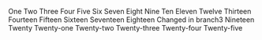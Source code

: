 One
Two
Three
Four
Five
Six
Seven
Eight
Nine
Ten
Eleven
Twelve
Thirteen
Fourteen
Fifteen
Sixteen
Seventeen
Eighteen
Changed in branch3
Nineteen
Twenty
Twenty-one
Twenty-two
Twenty-three
Twenty-four
Twenty-five